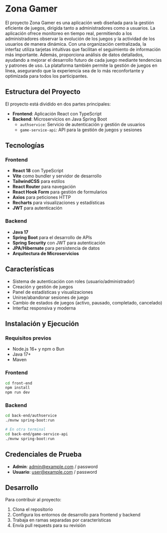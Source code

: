 # Zona Gamer

El proyecto Zona Gamer es una aplicación web diseñada para la gestión eficiente de juegos, dirigida
tanto a administradores como a usuarios. La aplicación ofrece monitoreo en tiempo real, permitiendo
a los administradores observar la evolución de los juegos y la actividad de los usuarios de manera
dinámica. Con una organización centralizada, la interfaz utiliza tarjetas intuitivas que facilitan el
seguimiento de información más importante. Además, proporciona análisis de datos detallados,
ayudando a mejorar el desarrollo futuro de cada juego mediante tendencias y patrones de uso. La
plataforma también permite la gestión de juegos en línea, asegurando que la experiencia sea de lo
más reconfortante y optimizada para todos los participantes.

## Estructura del Proyecto

El proyecto está dividido en dos partes principales:

- **Frontend**: Aplicación React con TypeScript
- **Backend**: Microservicios en Java Spring Boot
  - `authservice`: Servicio de autenticación y gestión de usuarios
  - `game-service-api`: API para la gestión de juegos y sesiones

## Tecnologías

### Frontend
- **React 18** con TypeScript
- **Vite** como bundler y servidor de desarrollo
- **TailwindCSS** para estilos
- **React Router** para navegación
- **React Hook Form** para gestión de formularios
- **Axios** para peticiones HTTP
- **Recharts** para visualizaciones y estadísticas
- **JWT** para autenticación

### Backend
- **Java 17**
- **Spring Boot** para el desarrollo de APIs
- **Spring Security** con JWT para autenticación
- **JPA/Hibernate** para persistencia de datos
- **Arquitectura de Microservicios**

## Características

- Sistema de autenticación con roles (usuario/administrador)
- Creación y gestión de juegos
- Panel de estadísticas y visualizaciones
- Unirse/abandonar sesiones de juego
- Cambio de estados de juegos (activo, pausado, completado, cancelado)
- Interfaz responsiva y moderna

## Instalación y Ejecución

### Requisitos previos
- Node.js 16+ y npm o Bun
- Java 17+
- Maven

### Frontend
```bash
cd front-end
npm install
npm run dev
```

### Backend
```bash
cd back-end/authservice
./mvnw spring-boot:run

# En otra terminal
cd back-end/game-service-api
./mvnw spring-boot:run
```

## Credenciales de Prueba
- **Admin**: admin@example.com / password
- **Usuario**: user@example.com / password

## Desarrollo

Para contribuir al proyecto:

1. Clona el repositorio
2. Configura los entornos de desarrollo para frontend y backend
3. Trabaja en ramas separadas por características
4. Envía pull requests para su revisión 
